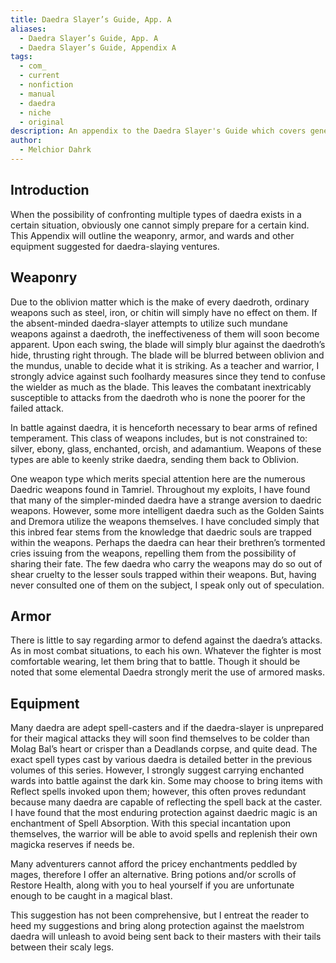 ```yaml
---
title: Daedra Slayer’s Guide, App. A
aliases:
  - Daedra Slayer’s Guide, App. A
  - Daedra Slayer’s Guide, Appendix A
tags:
  - com_
  - current
  - nonfiction
  - manual
  - daedra
  - niche
  - original
description: An appendix to the Daedra Slayer's Guide which covers general notes on equipment.
author:
  - Melchior Dahrk
---
```

## Introduction  
When the possibility of confronting multiple types of daedra exists in a certain situation, obviously one cannot simply prepare for a certain kind. This Appendix will outline the weaponry, armor, and wards and other equipment suggested for daedra-slaying ventures.  
## Weaponry
Due to the oblivion matter which is the make of every daedroth, ordinary weapons such as steel, iron, or chitin will simply have no effect on them. If the absent-minded daedra-slayer attempts to utilize such mundane weapons against a daedroth, the ineffectiveness of them will soon become apparent. Upon each swing, the blade will simply blur against the daedroth’s hide, thrusting right through. The blade will be blurred between oblivion and the mundus, unable to decide what it is striking. As a teacher and warrior, I strongly advice against such foolhardy measures since they tend to confuse the wielder as much as the blade. This leaves the combatant inextricably susceptible to attacks from the daedroth who is none the poorer for the failed attack.  
  
In battle against daedra, it is henceforth necessary to bear arms of refined temperament. This class of weapons includes, but is not constrained to: silver, ebony, glass, enchanted, orcish, and adamantium. Weapons of these types are able to keenly strike daedra, sending them back to Oblivion.  
  
One weapon type which merits special attention here are the numerous Daedric weapons found in Tamriel. Throughout my exploits, I have found that many of the simpler-minded daedra have a strange aversion to daedric weapons. However, some more intelligent daedra such as the Golden Saints and Dremora utilize the weapons themselves. I have concluded simply that this inbred fear stems from the knowledge that daedric souls are trapped within the weapons. Perhaps the daedra can hear their brethren’s tormented cries issuing from the weapons, repelling them from the possibility of sharing their fate. The few daedra who carry the weapons may do so out of shear cruelty to the lesser souls trapped within their weapons. But, having never consulted one of them on the subject, I speak only out of speculation.  
## Armor
There is little to say regarding armor to defend against the daedra’s attacks. As in most combat situations, to each his own. Whatever the fighter is most comfortable wearing, let them bring that to battle. Though it should be noted that some elemental Daedra strongly merit the use of armored masks.  
## Equipment
Many daedra are adept spell-casters and if the daedra-slayer is unprepared for their magical attacks they will soon find themselves to be colder than Molag Bal’s heart or crisper than a Deadlands corpse, and quite dead. The exact spell types cast by various daedra is detailed better in the previous volumes of this series. However, I strongly suggest carrying enchanted wards into battle against the dark kin. Some may choose to bring items with Reflect spells invoked upon them; however, this often proves redundant because many daedra are capable of reflecting the spell back at the caster. I have found that the most enduring protection against daedric magic is an enchantment of Spell Absorption. With this special incantation upon themselves, the warrior will be able to avoid spells and replenish their own magicka reserves if needs be.  
  
Many adventurers cannot afford the pricey enchantments peddled by mages, therefore I offer an alternative. Bring potions and/or scrolls of Restore Health, along with you to heal yourself if you are unfortunate enough to be caught in a magical blast.  
  
This suggestion has not been comprehensive, but I entreat the reader to heed my suggestions and bring along protection against the maelstrom daedra will unleash to avoid being sent back to their masters with their tails between their scaly legs.